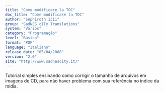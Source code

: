 ```yaml
---
title: "Come modificare la TOC"
doc_title: "Come modificare la TOC"
author: "Sephiroth 1311"
group: "SadNES cITy Translations"
system: "Vários"
category: "Programação"
level: "Básico"
format: "PDF"
language: "Italiano"
release_date: "05/04/2008"
version: "2.0"
site: "http://www.sadnescity.it/"
---
```

Tutorial simples ensinando como corrigir o tamanho de arquivos em imagens de CD, para não haver problema com sua referência no índice da mídia.